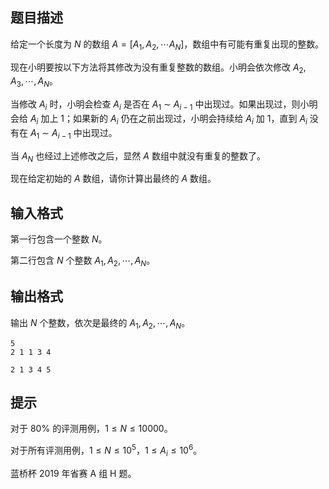 ## 题目描述
给定一个长度为 $N$ 的数组 $A=[A_1,A_2, \cdots A_N]$，数组中有可能有重复出现的整数。

现在小明要按以下方法将其修改为没有重复整数的数组。小明会依次修改 $A_2,A_3, \cdots ,A_N$。

当修改 $A_i$ 时，小明会检查 $A_i$ 是否在 $A_1$ ∼ $A_{i-1}$ 中出现过。如果出现过，则小明会给 $A_i$ 加上 $1$；如果新的 $A_i$ 仍在之前出现过，小明会持续给 $A_i$ 加 $1$，直到 $A_i$ 没有在 $A_1$ ∼ $A_{i-1}$ 中出现过。

当 $A_N$ 也经过上述修改之后，显然 $A$ 数组中就没有重复的整数了。

现在给定初始的 $A$ 数组，请你计算出最终的 $A$ 数组。

## 输入格式
第一行包含一个整数 $N$。

第二行包含 $N$ 个整数 $A_1,A_2, \cdots ,A_N$。

## 输出格式
输出 $N$ 个整数，依次是最终的 $A_1,A_2, \cdots ,A_N$。

```input1
5
2 1 1 3 4
```

```output1
2 1 3 4 5
```

## 提示
对于 $80\%$ 的评测用例，$1 \le N \le 10000$。

对于所有评测用例，$1 \le N \le 10^5$，$1 \le A_i \le 10^6$。

蓝桥杯 2019 年省赛 A 组 H 题。


